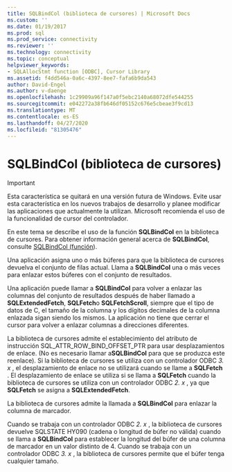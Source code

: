 ```yaml
---
title: SQLBindCol (biblioteca de cursores) | Microsoft Docs
ms.custom: ''
ms.date: 01/19/2017
ms.prod: sql
ms.prod_service: connectivity
ms.reviewer: ''
ms.technology: connectivity
ms.topic: conceptual
helpviewer_keywords:
- SQLAllocStmt function [ODBC], Cursor Library
ms.assetid: f4dd546a-0a6c-4397-8ee7-fafa6b9da543
author: David-Engel
ms.author: v-daenge
ms.openlocfilehash: 1c29909a96f147a0f5ebc2140a68072dfe544255
ms.sourcegitcommit: e042272a38fb646df05152c676e5cbeae3f9cd13
ms.translationtype: MT
ms.contentlocale: es-ES
ms.lasthandoff: 04/27/2020
ms.locfileid: "81305476"
---
```

# <a name="sqlbindcol-cursor-library"></a>SQLBindCol (biblioteca de cursores)
> [!IMPORTANT]  
>  Esta característica se quitará en una versión futura de Windows. Evite usar esta característica en los nuevos trabajos de desarrollo y planee modificar las aplicaciones que actualmente la utilizan. Microsoft recomienda el uso de la funcionalidad de cursor del controlador.  
  
 En este tema se describe el uso de la función **SQLBindCol** en la biblioteca de cursores. Para obtener información general acerca de **SQLBindCol**, consulte [SQLBindCol (función](../../../odbc/reference/syntax/sqlbindcol-function.md)).  
  
 Una aplicación asigna uno o más búferes para que la biblioteca de cursores devuelva el conjunto de filas actual. Llama a **SQLBindCol** una o más veces para enlazar estos búferes con el conjunto de resultados.  
  
 Una aplicación puede llamar a **SQLBindCol** para volver a enlazar las columnas del conjunto de resultados después de haber llamado a **SQLExtendedFetch**, **SQLFetch**o **SQLFetchScroll**, siempre que el tipo de datos de C, el tamaño de la columna y los dígitos decimales de la columna enlazada sigan siendo los mismos. La aplicación no tiene que cerrar el cursor para volver a enlazar columnas a direcciones diferentes.  
  
 La biblioteca de cursores admite el establecimiento del atributo de instrucción SQL_ATTR_ROW_BIND_OFFSET_PTR para usar desplazamientos de enlace. (No es necesario llamar a**SQLBindCol** para que se produzca este reenlace). Si la biblioteca de cursores se utiliza con un controlador ODBC *3. x* , el desplazamiento de enlace no se utilizará cuando se llame a **SQLFetch** . El desplazamiento de enlace se utiliza si se llama a **SQLFetch** cuando la biblioteca de cursores se utiliza con un controlador ODBC *2. x* , ya que **SQLFetch** se asigna a **SQLExtendedFetch**.  
  
 La biblioteca de cursores admite la llamada a **SQLBindCol** para enlazar la columna de marcador.  
  
 Cuando se trabaja con un controlador ODBC *2. x* , la biblioteca de cursores devuelve SQLSTATE HY090 (cadena o longitud de búfer no válida) cuando se llama a **SQLBindCol** para establecer la longitud del búfer de una columna de marcador en un valor distinto de 4. Cuando se trabaja con un controlador ODBC *3. x* , la biblioteca de cursores permite que el búfer tenga cualquier tamaño.
